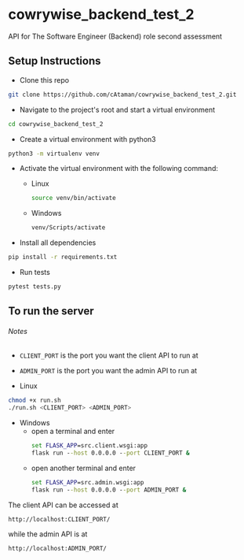 # cowrywise_backend_test_2
API for The Software Engineer (Backend) role second assessment


## Setup Instructions

- Clone this repo
```bash
git clone https://github.com/cAtaman/cowrywise_backend_test_2.git
```

- Navigate to the project's root and start a virtual environment 
```bash
cd cowrywise_backend_test_2
```

- Create a virtual environment with python3
```bash
python3 -m virtualenv venv
```

- Activate the virtual environment with the following command:

  - Linux 
    ```bash
    source venv/bin/activate
    ```

  - Windows
    ```cmd
    venv/Scripts/activate
    ```


- Install all dependencies
```bash
pip install -r requirements.txt
```

- Run tests
```bash
pytest tests.py
```

## To run the server
###### Notes 
  - `CLIENT_PORT` is the port you want the client API to run at
  - `ADMIN_PORT` is the port you want the admin API to run at

  - Linux
```bash
chmod +x run.sh
./run.sh <CLIENT_PORT> <ADMIN_PORT>
```

- Windows
  - open a terminal and enter
    ```cmd
    set FLASK_APP=src.client.wsgi:app
    flask run --host 0.0.0.0 --port CLIENT_PORT &
    ```
  - open another terminal and enter
    ```cmd
    set FLASK_APP=src.admin.wsgi:app
    flask run --host 0.0.0.0 --port ADMIN_PORT &
    ```

The client API can be accessed at
```
http://localhost:CLIENT_PORT/
```

while the admin API is at 
```
http://localhost:ADMIN_PORT/
``` 

